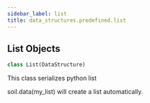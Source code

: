 ```yaml
---
sidebar_label: list
title: data_structures.predefined.list
---
```


## List Objects

```python
class List(DataStructure)
```

This class serializes python list

soil.data(my_list) will create a list automatically.

